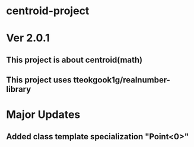 # centroid-project
# Ver 2.0.1
## This project is about centroid(math)
## This project uses tteokgook1g/realnumber-library
# Major Updates
## Added class template specialization "Point<0>"
